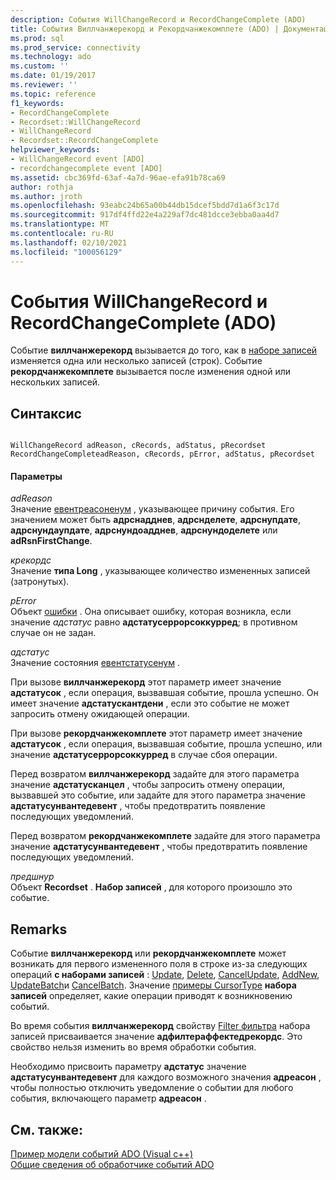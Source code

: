 ```yaml
---
description: События WillChangeRecord и RecordChangeComplete (ADO)
title: События Виллчанжерекорд и Рекордчанжекомплете (ADO) | Документация Майкрософт
ms.prod: sql
ms.prod_service: connectivity
ms.technology: ado
ms.custom: ''
ms.date: 01/19/2017
ms.reviewer: ''
ms.topic: reference
f1_keywords:
- RecordChangeComplete
- Recordset::WillChangeRecord
- WillChangeRecord
- Recordset::RecordChangeComplete
helpviewer_keywords:
- WillChangeRecord event [ADO]
- recordchangecomplete event [ADO]
ms.assetid: cbc369fd-63af-4a7d-96ae-efa91b78ca69
author: rothja
ms.author: jroth
ms.openlocfilehash: 93eabc24b65a00b44db15dcef5bdd7d1a6f3c17d
ms.sourcegitcommit: 917df4ffd22e4a229af7dc481dcce3ebba0aa4d7
ms.translationtype: MT
ms.contentlocale: ru-RU
ms.lasthandoff: 02/10/2021
ms.locfileid: "100056129"
---
```

# <a name="willchangerecord-and-recordchangecomplete-events-ado"></a>События WillChangeRecord и RecordChangeComplete (ADO)
Событие **виллчанжерекорд** вызывается до того, как в [наборе записей](./recordset-object-ado.md) изменяется одна или несколько записей (строк). Событие **рекордчанжекомплете** вызывается после изменения одной или нескольких записей.  
  
## <a name="syntax"></a>Синтаксис  
  
```  
  
WillChangeRecord adReason, cRecords, adStatus, pRecordset  
RecordChangeCompleteadReason, cRecords, pError, adStatus, pRecordset  
```  
  
#### <a name="parameters"></a>Параметры  
 *adReason*  
 Значение [евентреасоненум](./eventreasonenum.md) , указывающее причину события. Его значением может быть **адрснадднев**, **адрснделете**, **адрснупдате**, **адрснундаупдате**, **адрснундоадднев**, **адрснундоделете** или **adRsnFirstChange**.  
  
 *крекордс*  
 Значение **типа Long** , указывающее количество измененных записей (затронутых).  
  
 *pError*  
 Объект [ошибки](./error-object.md) . Она описывает ошибку, которая возникла, если значение *адстатус* равно **адстатусеррорсоккурред**; в противном случае он не задан.  
  
 *адстатус*  
 Значение состояния [евентстатусенум](./eventstatusenum.md) .  
  
 При вызове **виллчанжерекорд** этот параметр имеет значение **адстатусок** , если операция, вызвавшая событие, прошла успешно. Он имеет значение **адстатускантдени** , если это событие не может запросить отмену ожидающей операции.  
  
 При вызове **рекордчанжекомплете** этот параметр имеет значение **адстатусок** , если операция, вызвавшая событие, прошла успешно, или значение **адстатусеррорсоккурред** в случае сбоя операции.  
  
 Перед возвратом **виллчанжерекорд** задайте для этого параметра значение **адстатусканцел** , чтобы запросить отмену операции, вызвавшей это событие, или задайте для этого параметра значение **адстатусунвантедевент** , чтобы предотвратить появление последующих уведомлений.  
  
 Перед возвратом **рекордчанжекомплете** задайте для этого параметра значение **адстатусунвантедевент** , чтобы предотвратить появление последующих уведомлений.  
  
 *предшнур*  
 Объект **Recordset** . **Набор записей** , для которого произошло это событие.  
  
## <a name="remarks"></a>Remarks  
 Событие **виллчанжерекорд** или **рекордчанжекомплете** может возникать для первого измененного поля в строке из-за следующих операций **с наборами записей** : [Update](./update-method.md), [Delete](./delete-method-ado-recordset.md), [CancelUpdate](./cancelupdate-method-ado.md), [AddNew](./addnew-method-ado.md), [UpdateBatch](./updatebatch-method.md)и [CancelBatch](./cancelbatch-method-ado.md). Значение [примеры CursorType](./cursortype-property-ado.md) **набора записей** определяет, какие операции приводят к возникновению событий.  
  
 Во время события **виллчанжерекорд** свойству  [Filter фильтра](./filter-property.md) набора записей присваивается значение **адфилтераффектедрекордс**. Это свойство нельзя изменить во время обработки события.  
  
 Необходимо присвоить параметру **адстатус** значение **адстатусунвантедевент** для каждого возможного значения **адреасон** , чтобы полностью отключить уведомление о событии для любого события, включающего параметр **адреасон** .  
  
## <a name="see-also"></a>См. также:  
 [Пример модели событий ADO (Visual c++)](./ado-events-model-example-vc.md)   
 [Общие сведения об обработчике событий ADO](../../guide/data/ado-event-handler-summary.md)